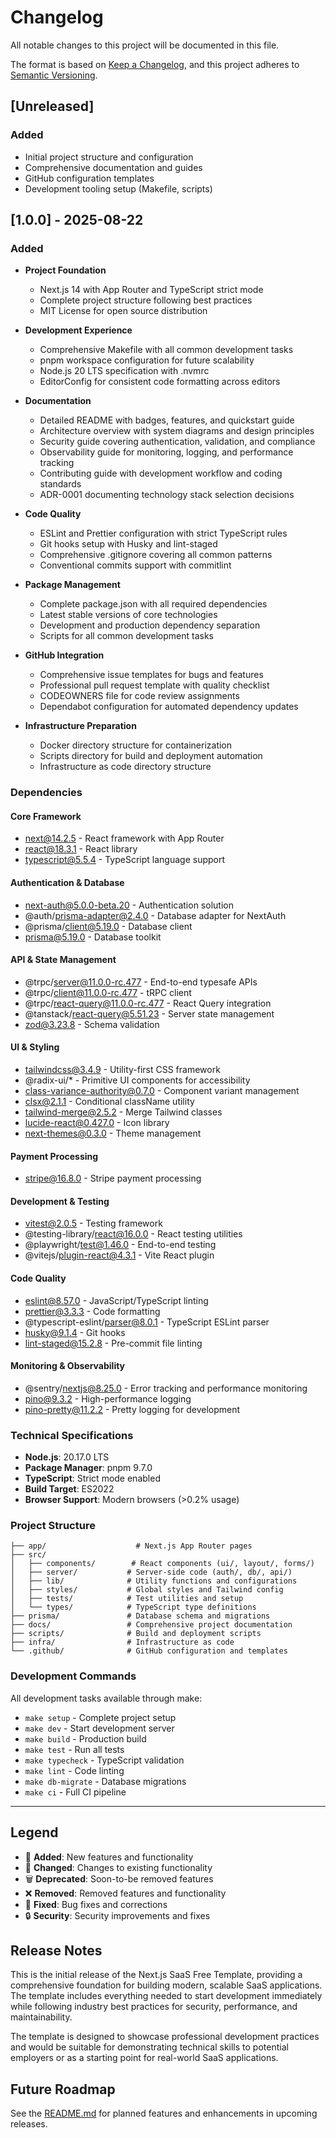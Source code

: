 # Changelog

All notable changes to this project will be documented in this file.

The format is based on [Keep a Changelog](https://keepachangelog.com/en/1.0.0/),
and this project adheres to [Semantic Versioning](https://semver.org/spec/v2.0.0.html).

## [Unreleased]

### Added
- Initial project structure and configuration
- Comprehensive documentation and guides
- GitHub configuration templates
- Development tooling setup (Makefile, scripts)

## [1.0.0] - 2025-08-22

### Added
- **Project Foundation**
  - Next.js 14 with App Router and TypeScript strict mode
  - Complete project structure following best practices
  - MIT License for open source distribution

- **Development Experience**
  - Comprehensive Makefile with all common development tasks
  - pnpm workspace configuration for future scalability
  - Node.js 20 LTS specification with .nvmrc
  - EditorConfig for consistent code formatting across editors

- **Documentation**
  - Detailed README with badges, features, and quickstart guide
  - Architecture overview with system diagrams and design principles
  - Security guide covering authentication, validation, and compliance
  - Observability guide for monitoring, logging, and performance tracking
  - Contributing guide with development workflow and coding standards
  - ADR-0001 documenting technology stack selection decisions

- **Code Quality**
  - ESLint and Prettier configuration with strict TypeScript rules
  - Git hooks setup with Husky and lint-staged
  - Comprehensive .gitignore covering all common patterns
  - Conventional commits support with commitlint

- **Package Management**
  - Complete package.json with all required dependencies
  - Latest stable versions of core technologies
  - Development and production dependency separation
  - Scripts for all common development tasks

- **GitHub Integration**
  - Comprehensive issue templates for bugs and features
  - Professional pull request template with quality checklist
  - CODEOWNERS file for code review assignments
  - Dependabot configuration for automated dependency updates

- **Infrastructure Preparation**
  - Docker directory structure for containerization
  - Scripts directory for build and deployment automation
  - Infrastructure as code directory structure

### Dependencies

#### Core Framework
- next@14.2.5 - React framework with App Router
- react@18.3.1 - React library
- typescript@5.5.4 - TypeScript language support

#### Authentication & Database
- next-auth@5.0.0-beta.20 - Authentication solution
- @auth/prisma-adapter@2.4.0 - Database adapter for NextAuth
- @prisma/client@5.19.0 - Database client
- prisma@5.19.0 - Database toolkit

#### API & State Management
- @trpc/server@11.0.0-rc.477 - End-to-end typesafe APIs
- @trpc/client@11.0.0-rc.477 - tRPC client
- @trpc/react-query@11.0.0-rc.477 - React Query integration
- @tanstack/react-query@5.51.23 - Server state management
- zod@3.23.8 - Schema validation

#### UI & Styling
- tailwindcss@3.4.9 - Utility-first CSS framework
- @radix-ui/* - Primitive UI components for accessibility
- class-variance-authority@0.7.0 - Component variant management
- clsx@2.1.1 - Conditional className utility
- tailwind-merge@2.5.2 - Merge Tailwind classes
- lucide-react@0.427.0 - Icon library
- next-themes@0.3.0 - Theme management

#### Payment Processing
- stripe@16.8.0 - Stripe payment processing

#### Development & Testing
- vitest@2.0.5 - Testing framework
- @testing-library/react@16.0.0 - React testing utilities
- @playwright/test@1.46.0 - End-to-end testing
- @vitejs/plugin-react@4.3.1 - Vite React plugin

#### Code Quality
- eslint@8.57.0 - JavaScript/TypeScript linting
- prettier@3.3.3 - Code formatting
- @typescript-eslint/parser@8.0.1 - TypeScript ESLint parser
- husky@9.1.4 - Git hooks
- lint-staged@15.2.8 - Pre-commit file linting

#### Monitoring & Observability
- @sentry/nextjs@8.25.0 - Error tracking and performance monitoring
- pino@9.3.2 - High-performance logging
- pino-pretty@11.2.2 - Pretty logging for development

### Technical Specifications

- **Node.js**: 20.17.0 LTS
- **Package Manager**: pnpm 9.7.0
- **TypeScript**: Strict mode enabled
- **Build Target**: ES2022
- **Browser Support**: Modern browsers (>0.2% usage)

### Project Structure

```
├── app/                    # Next.js App Router pages
├── src/
│   ├── components/        # React components (ui/, layout/, forms/)
│   ├── server/           # Server-side code (auth/, db/, api/)
│   ├── lib/              # Utility functions and configurations
│   ├── styles/           # Global styles and Tailwind config
│   ├── tests/            # Test utilities and setup
│   └── types/            # TypeScript type definitions
├── prisma/               # Database schema and migrations
├── docs/                 # Comprehensive project documentation
├── scripts/              # Build and deployment scripts
├── infra/                # Infrastructure as code
└── .github/              # GitHub configuration and templates
```

### Development Commands

All development tasks available through make:
- `make setup` - Complete project setup
- `make dev` - Start development server
- `make build` - Production build
- `make test` - Run all tests
- `make typecheck` - TypeScript validation
- `make lint` - Code linting
- `make db-migrate` - Database migrations
- `make ci` - Full CI pipeline

---

## Legend

- 🎉 **Added**: New features and functionality
- 🔄 **Changed**: Changes to existing functionality  
- 🗑️ **Deprecated**: Soon-to-be removed features
- ❌ **Removed**: Removed features and functionality
- 🐛 **Fixed**: Bug fixes and corrections
- 🔒 **Security**: Security improvements and fixes

## Release Notes

This is the initial release of the Next.js SaaS Free Template, providing a comprehensive foundation for building modern, scalable SaaS applications. The template includes everything needed to start development immediately while following industry best practices for security, performance, and maintainability.

The template is designed to showcase professional development practices and would be suitable for demonstrating technical skills to potential employers or as a starting point for real-world SaaS applications.

## Future Roadmap

See the [README.md](./README.md) for planned features and enhancements in upcoming releases.
